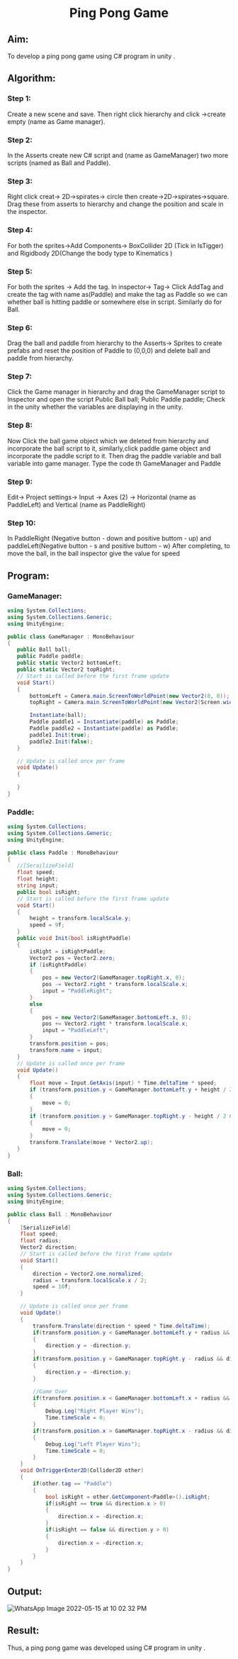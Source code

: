 # <p align="center">Ping Pong Game</p>
## Aim:
To develop a ping pong game using C# program in unity .

## Algorithm:
### Step 1:
Create a new scene and save. Then right click hierarchy and click ->create empty (name as Game manager).
### Step 2:
In the Asserts create new C# script and (name as GameManager) two more scripts (named as Ball and Paddle).
### Step 3:
Right click creat-> 2D->spirates-> circle then create->2D->spirates->square. Drag these from asserts to hierarchy and change the position and scale in the inspector.
### Step 4:
For both the sprites->Add Components-> BoxCollider 2D (Tick in IsTigger) and Rigidbody 2D(Change the body type to Kinematics )
### Step 5:
For both the sprites -> Add the tag. In inspector-> Tag-> Click AddTag and create the tag with name as(Paddle) and make the tag as Paddle so we can whether ball is hitting paddle or somewhere else in script. Similarly do for Ball.
### Step 6:
Drag the ball and paddle from hierarchy to the Asserts-> Sprites to create prefabs and reset the position of Paddle to (0,0,0) and delete ball and paddle from hierarchy.
### Step 7:
Click the Game manager in hierarchy and drag the GameManager script to Inspector and open the script
Public Ball ball;
Public Paddle paddle;
Check in the unity whether the variables are displaying in the unity.
### Step 8:
Now Click the ball game object which we deleted from hierarchy and incorporate the ball script to it, similarly,click paddle game object and incorporate the paddle script to it. Then drag the paddle variable and ball variable into game manager.
Type the code th GameManager and Paddle
### Step 9:
Edit-> Project settings-> Input -> Axes (2) -> Horizontal (name as PaddleLeft) and Vertical (name as PaddleRight)
### Step 10:
In PaddleRight (Negative button - down and positive buttom - up) and paddleLeft(Negative button - s and positive buttom - w)
 After completing, to move the ball, in the ball inspector give the value for speed
 
 ## Program:
 ### GameManager:
 ```c#
 using System.Collections;
using System.Collections.Generic;
using UnityEngine;

public class GameManager : MonoBehaviour
{
    public Ball ball;
    public Paddle paddle;
    public static Vector2 bottomLeft;
    public static Vector2 topRight;
    // Start is called before the first frame update
    void Start()
    {
        bottomLeft = Camera.main.ScreenToWorldPoint(new Vector2(0, 0));
        topRight = Camera.main.ScreenToWorldPoint(new Vector2(Screen.width, Screen.height));

        Instantiate(ball);
        Paddle paddle1 = Instantiate(paddle) as Paddle;
        Paddle paddle2 = Instantiate(paddle) as Paddle;
        paddle1.Init(true);
        paddle2.Init(false);
    }

    // Update is called once per frame
    void Update()
    {
        
    }
}
 ```
 ### Paddle:
 ```c#
 using System.Collections;
using System.Collections.Generic;
using UnityEngine;

public class Paddle : MonoBehaviour
{
    //[SerailizeField]
    float speed;
    float height;
    string input;
    public bool isRight;
    // Start is called before the first frame update
    void Start()
    {
        height = transform.localScale.y;
        speed = 9f;
    }
    public void Init(bool isRightPaddle)
    {
        isRight = isRightPaddle;
        Vector2 pos = Vector2.zero;
        if (isRightPaddle)
        {
            pos = new Vector2(GameManager.topRight.x, 0);
            pos -= Vector2.right * transform.localScale.x;
            input = "PaddleRight";
        }
        else
        {
            pos = new Vector2(GameManager.bottomLeft.x, 0);
            pos += Vector2.right * transform.localScale.x;
            input = "PaddleLeft";
        }
        transform.position = pos;
        transform.name = input;
    }
    // Update is called once per frame
    void Update()
    {
        float move = Input.GetAxis(input) * Time.deltaTime * speed;
        if (transform.position.y < GameManager.bottomLeft.y + height / 2 && move < 0)
        {
            move = 0;
        }
        if (transform.position.y > GameManager.topRight.y - height / 2 && move > 0)
        {
            move = 0;
        }
        transform.Translate(move * Vector2.up);
    }
}
```
### Ball:
```c#
using System.Collections;
using System.Collections.Generic;
using UnityEngine;

public class Ball : MonoBehaviour
{
    [SerializeField]
    float speed;
    float radius;
    Vector2 direction;
    // Start is called before the first frame update
    void Start()
    {
        direction = Vector2.one.normalized;
        radius = transform.localScale.x / 2;
        speed = 10f;
    }

    // Update is called once per frame
    void Update()
    {
        transform.Translate(direction * speed * Time.deltaTime);
        if(transform.position.y < GameManager.bottomLeft.y + radius && direction.y<0)
        {
            direction.y = -direction.y;
        }
        if(transform.position.y > GameManager.topRight.y - radius && direction.y>0)
        {
            direction.y = -direction.y;
        }

        //Game Over
        if(transform.position.x < GameManager.bottomLeft.x + radius && direction.x < 0)
        {
            Debug.Log("Right Player Wins");
            Time.timeScale = 0;
        }
        if(transform.position.x > GameManager.topRight.x - radius && direction.x > 0)
        {
            Debug.Log("Left Player Wins");
            Time.timeScale = 0;
        }
    }
    void OnTriggerEnter2D(Collider2D other)
    {
        if(other.tag == "Paddle")
        {
            bool isRight = other.GetComponent<Paddle>().isRight;
            if(isRight == true && direction.x > 0)
            {
                direction.x = -direction.x;
            }
            if(isRight == false && direction.y > 0)
            {
                direction.x = -direction.x;
            }
        }
    }
}
```
 ## Output:
 ![WhatsApp Image 2022-05-15 at 10 02 32 PM](https://user-images.githubusercontent.com/75235167/168485020-fe6dea30-d3df-45ed-811d-c29fe30628f8.jpeg)
 
 ## Result:
Thus, a ping pong game was developed using C# program in unity .
